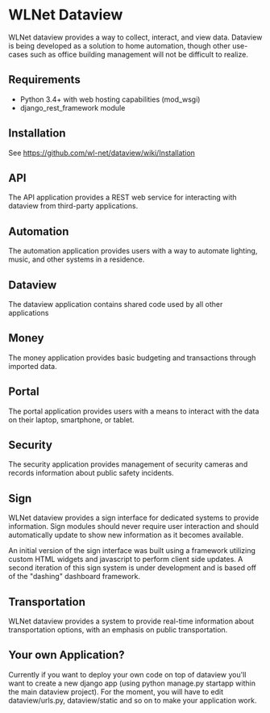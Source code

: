 WLNet Dataview
==============

WLNet dataview provides a way to collect, interact, and view data. Dataview is being developed as a solution to home automation, though other use-cases such as office building management will not be difficult to realize.

Requirements
----

* Python 3.4+ with web hosting capabilities (mod_wsgi)
* django_rest_framework module

Installation
----

See https://github.com/wl-net/dataview/wiki/Installation

API
----

The API application provides a REST web service for interacting with dataview from third-party applications.

Automation
----

The automation application provides users with a way to automate lighting, music, and other systems in a residence.

Dataview
----

The dataview application contains shared code used by all other applications

Money
----

The money application provides basic budgeting and transactions through imported data.

Portal
----

The portal application provides users with a means to interact with the data on their laptop, smartphone, or tablet.

Security
----

The security application provides management of security cameras and records information about public safety incidents.

Sign
----

WLNet dataview provides a sign interface for dedicated systems to provide information. Sign modules should never require user interaction and should automatically update to show new information as it becomes available.

An initial version of the sign interface was built using a framework utilizing custom HTML widgets and javascript to perform client side updates. A second iteration of this sign system is under development and is based off of the "dashing" dashboard framework.

Transportation
--------------------

WLNet dataview provides a system to provide real-time information about transportation options, with an emphasis on public transportation.

Your own Application?
----

Currently if you want to deploy your own code on top of dataview you'll want to create a new django app (using python manage.py startapp within the main dataview project). For the moment, you will have to edit dataview/urls.py, dataview/static and so on to make your application work.
